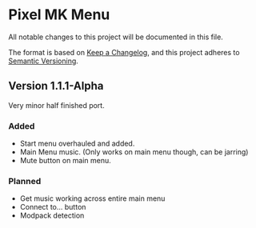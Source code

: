 # Pixel MK Menu

All notable changes to this project will be documented in this file.

The format is based on [Keep a Changelog](https://keepachangelog.com/en/1.1.0/),
and this project adheres to [Semantic Versioning](https://semver.org/spec/v2.0.0.html).

## Version 1.1.1-Alpha

Very minor half finished port.

### Added

- Start menu overhauled and added.
- Main Menu music. (Only works on main menu though, can be jarring)
- Mute button on main menu.

### Planned

- Get music working across entire main menu
- Connect to... button
- Modpack detection
